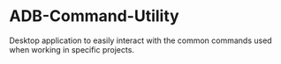 # ADB-Command-Utility
Desktop application to easily interact with the common commands used when working in specific projects.
